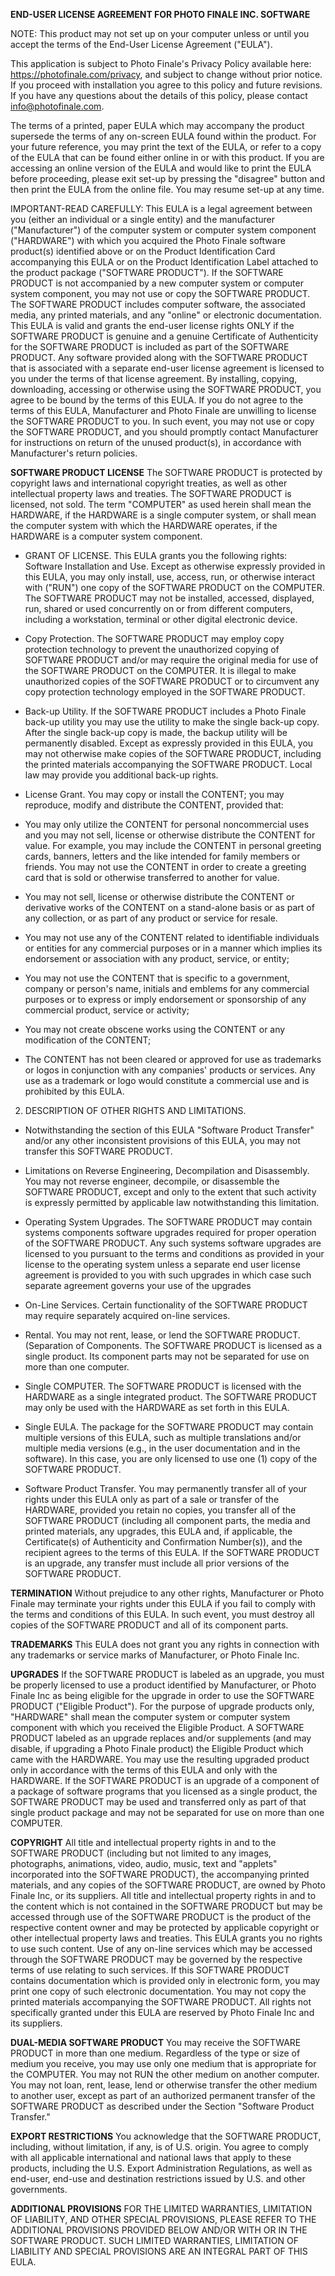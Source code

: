 **END-USER LICENSE AGREEMENT FOR PHOTO FINALE INC. SOFTWARE**

NOTE:  This product may not set up on your computer unless or until you accept the terms of the End-User License Agreement ("EULA").

This application is subject to Photo Finale's Privacy Policy available here: https://photofinale.com/privacy, and subject to change without prior notice.  If you proceed with installation you agree to this policy and future revisions.  If you have any questions about the details of this policy, please contact info@photofinale.com.

The terms of a printed, paper EULA which may accompany the product supersede the terms of any on-screen EULA found within the product. For your future reference, you may print the text of the EULA, or refer to a copy of the EULA that can be found either online in or with this product.  If you are accessing an online version of the EULA and would like to print the EULA before proceeding, please exit set-up by pressing the "disagree" button and then print the EULA from the online file.  You may resume set-up at any time. 

IMPORTANT-READ CAREFULLY: This EULA is a legal agreement between you (either an individual or a single entity) and the manufacturer ("Manufacturer") of the computer system or computer system component ("HARDWARE") with which you acquired the Photo Finale software product(s) identified above or on the Product Identification Card accompanying this EULA or on the Product Identification Label attached to the product package ("SOFTWARE PRODUCT"). If the SOFTWARE PRODUCT is not accompanied by a new computer system or computer system component, you may not use or copy the SOFTWARE PRODUCT. The SOFTWARE PRODUCT includes computer software, the associated media, any printed materials, and any "online" or electronic documentation.  This EULA is valid and grants the end-user license rights ONLY if the SOFTWARE PRODUCT is genuine and a genuine Certificate of Authenticity for the SOFTWARE PRODUCT is included as part of the SOFTWARE PRODUCT.   Any software provided along with the SOFTWARE PRODUCT that is associated with a separate end-user license agreement is licensed to you under the terms of that license agreement. By installing, copying, downloading, accessing or otherwise using the SOFTWARE PRODUCT, you agree to be bound by the terms of this EULA. If you do not agree to the terms of this EULA, Manufacturer and Photo Finale are unwilling to license the SOFTWARE PRODUCT to you. In such event, you may not use or copy the SOFTWARE PRODUCT, and you should promptly contact Manufacturer for instructions on return of the unused product(s), in accordance with Manufacturer's return policies. 

**SOFTWARE PRODUCT LICENSE**
The SOFTWARE PRODUCT is protected by copyright laws and international copyright treaties, as well as other intellectual property laws and treaties. The SOFTWARE PRODUCT is licensed, not sold. The term "COMPUTER" as used herein shall mean the HARDWARE, if the HARDWARE is a single computer system, or shall mean the computer system with which the HARDWARE operates, if the HARDWARE is a computer system component.

- GRANT OF LICENSE. This EULA grants you the following rights:
Software Installation and Use. Except as otherwise expressly provided in this EULA, you may only install, use, access, run, or otherwise interact with ("RUN") one copy of the SOFTWARE PRODUCT on the COMPUTER. The SOFTWARE PRODUCT may not be installed, accessed, displayed, run, shared or used concurrently on or from different computers, including a workstation, terminal or other digital electronic device.

- Copy Protection.  The SOFTWARE PRODUCT may employ copy protection technology to prevent the unauthorized copying of SOFTWARE PRODUCT and/or may require the original media for use of the SOFTWARE PRODUCT on the COMPUTER.  It is illegal to make unauthorized copies of the SOFTWARE PRODUCT or to circumvent any copy protection technology employed in the SOFTWARE PRODUCT.

- Back-up Utility. If the SOFTWARE PRODUCT includes a Photo Finale back-up utility you may use the utility to make the single back-up copy. After the single back-up copy is made, the backup utility will be permanently disabled.  Except as expressly provided in this EULA, you may not otherwise make copies of the SOFTWARE PRODUCT, including the printed materials accompanying the SOFTWARE PRODUCT. Local law may provide you additional back-up rights.

- License Grant. You may copy or install the CONTENT; you may reproduce, modify and distribute the CONTENT, provided that:
-  You may only utilize the CONTENT for personal noncommercial uses and you may not sell, license or otherwise distribute the CONTENT for value.  For example, you may include the CONTENT in personal greeting cards, banners, letters and the like intended for family members or friends.  You may not use the CONTENT in order to create a greeting card that is sold or otherwise transferred to another for value.

* You may not sell, license or otherwise distribute the CONTENT or derivative works of the CONTENT on a stand-alone basis or as part of any collection, or as part of any product or service for resale.

* You may not use any of the CONTENT related to identifiable individuals or entities for any commercial purposes or in a manner which implies its endorsement or association with any product, service, or entity;

* You may not use the CONTENT that is specific to a government, company or person's name, initials and emblems for any commercial purposes or to express or imply endorsement or sponsorship of any commercial product, service or activity;

* You may not create obscene works using the CONTENT or any modification of the CONTENT;

* The CONTENT has not been cleared or approved for use as trademarks or logos in conjunction with any companies' products or services.  Any use as a trademark or logo would constitute a commercial use and is prohibited by this EULA.

2. DESCRIPTION OF OTHER RIGHTS AND LIMITATIONS.
* Notwithstanding the section of this EULA "Software Product Transfer" and/or any other inconsistent provisions of this EULA, you may not transfer this SOFTWARE PRODUCT.

* Limitations on Reverse Engineering, Decompilation and Disassembly. You may not reverse engineer, decompile, or disassemble the SOFTWARE PRODUCT, except and only to the extent that such activity is expressly permitted by applicable law notwithstanding this limitation.

* Operating System Upgrades.  The SOFTWARE PRODUCT may contain systems components software upgrades required for proper operation of the SOFTWARE PRODUCT.  Any such systems software upgrades are licensed to you pursuant to the terms and conditions as provided in your license to the operating system unless a separate end user license agreement is provided to you with such upgrades in which case such separate agreement governs your use of the upgrades

* On-Line Services. Certain functionality of the SOFTWARE PRODUCT may require separately acquired on-line services.

* Rental. You may not rent, lease, or lend the SOFTWARE PRODUCT. 
(Separation of Components. The SOFTWARE PRODUCT is licensed as a single product. Its component parts may not be separated for use on more than one computer.

* Single COMPUTER. The SOFTWARE PRODUCT is licensed with the HARDWARE as a single integrated product. The SOFTWARE PRODUCT may only be used with the HARDWARE as set forth in this EULA.

* Single EULA. The package for the SOFTWARE PRODUCT may contain multiple versions of this EULA, such as multiple translations and/or multiple media versions (e.g., in the user documentation and in the software). In this case, you are only licensed to use one (1) copy of the SOFTWARE PRODUCT.

* Software Product Transfer. You may permanently transfer all of your rights under this EULA only as part of a sale or transfer of the HARDWARE, provided you retain no copies, you transfer all of the SOFTWARE PRODUCT (including all component parts, the media and printed materials, any upgrades, this EULA and, if applicable, the Certificate(s) of Authenticity and Confirmation Number(s)), and the recipient agrees to the terms of this EULA. If the SOFTWARE PRODUCT is an upgrade, any transfer must include all prior versions of the SOFTWARE PRODUCT.

**TERMINATION**
Without prejudice to any other rights, Manufacturer or Photo Finale may terminate your rights under this EULA if you fail to comply with the terms and conditions of this EULA. In such event, you must destroy all copies of the SOFTWARE PRODUCT and all of its component parts.

**TRADEMARKS** 
This EULA does not grant you any rights in connection with any trademarks or service marks of Manufacturer, or Photo Finale Inc.

**UPGRADES**
If the SOFTWARE PRODUCT is labeled as an upgrade, you must be properly licensed to use a product identified by Manufacturer, or Photo Finale Inc as being eligible for the upgrade in order to use the SOFTWARE PRODUCT ("Eligible Product"). For the purpose of upgrade products only, "HARDWARE" shall mean the computer system or computer system component with which you received the Eligible Product. A SOFTWARE PRODUCT labeled as an upgrade replaces and/or supplements (and may disable, if upgrading a Photo Finale product) the Eligible Product which came with the HARDWARE. You may use the resulting upgraded product only in accordance with the terms of this EULA and only with the HARDWARE. If the SOFTWARE PRODUCT is an upgrade of a component of a package of software programs that you licensed as a single product, the SOFTWARE PRODUCT may be used and transferred only as part of that single product package and may not be separated for use on more than one COMPUTER.

**COPYRIGHT**
All title and intellectual property rights in and to the SOFTWARE PRODUCT (including but not limited to any images, photographs, animations, video, audio, music, text and "applets" incorporated into the SOFTWARE PRODUCT), the accompanying printed materials, and any copies of the SOFTWARE PRODUCT, are owned by Photo Finale Inc, or its suppliers. All title and intellectual property rights in and to the content which is not contained in the SOFTWARE PRODUCT but may be accessed through use of the SOFTWARE PRODUCT is the product of the respective content owner and may be protected by applicable copyright or other intellectual property laws and treaties.  This EULA grants you no rights to use such content. Use of any on-line services which may be accessed through the SOFTWARE PRODUCT may be governed by the respective terms of use relating to such services. If this SOFTWARE PRODUCT contains documentation which is provided only in electronic form, you may print one copy of such electronic documentation. You may not copy the printed materials accompanying the SOFTWARE PRODUCT. All rights not specifically granted under this EULA are reserved by Photo Finale Inc and its suppliers.

**DUAL-MEDIA SOFTWARE PRODUCT**
You may receive the SOFTWARE PRODUCT in more than one medium. Regardless of the type or size of medium you receive, you may use only one medium that is appropriate for the COMPUTER. You may not RUN the other medium on another computer. You may not loan, rent, lease, lend or otherwise transfer the other medium to another user, except as part of an authorized permanent transfer of the SOFTWARE PRODUCT as described under the Section "Software Product Transfer."

**EXPORT RESTRICTIONS**
You acknowledge that the SOFTWARE PRODUCT, including, without limitation, if any, is of U.S. origin.  You agree to comply with all applicable international and national laws that apply to these products, including the U.S. Export Administration Regulations, as well as end-user, end-use and destination restrictions issued by U.S. and other governments.

**ADDITIONAL PROVISIONS**
FOR THE LIMITED WARRANTIES, LIMITATION OF LIABILITY, AND OTHER SPECIAL PROVISIONS, PLEASE REFER TO THE ADDITIONAL PROVISIONS PROVIDED BELOW AND/OR WITH OR IN THE SOFTWARE PRODUCT.  SUCH LIMITED WARRANTIES, LIMITATION OF LIABILITY AND SPECIAL PROVISIONS ARE AN INTEGRAL PART OF THIS EULA.
